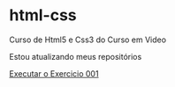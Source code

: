 # html-css
 Curso de Html5 e Css3 do Curso em Video

Estou atualizando meus repositórios

<a href="https://lucasferdev.github.io/html-css/exercicios/ex001/"> Executar o Exercicio 001</a>